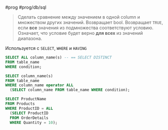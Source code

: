 #prog #prog/db/sql 

> Сделать сравнение между значением в одной column и множеством других значений. Возвращает bool. Возвращает `TRUE`, если **все** значения из подмножества соответствуют условию. Означает, что условие будет верно **для всех** из значений диапазона.

Используется с `SELECT`, `WHERE` и `HAVING`

```sql
SELECT ALL column_name(s) -- == SELECT DISTINCT
FROM table_name
WHERE condition;
```
```sql
SELECT column_name(s)
FROM table_name
WHERE column_name operator ALL  
  (SELECT column_name FROM table_name WHERE condition);
```
```sql
SELECT ProductName  
FROM Products  
WHERE ProductID = ALL  
  (SELECT ProductID  
  FROM OrderDetails  
  WHERE Quantity = 10);
```